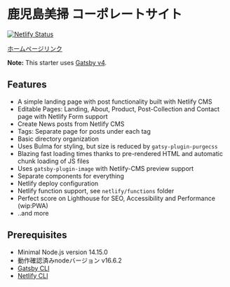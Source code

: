 # 鹿児島美掃 コーポレートサイト

[![Netlify Status](https://api.netlify.com/api/v1/badges/641c5a5d-4835-4501-958d-b2f3794adcaa/deploy-status)](https://app.netlify.com/sites/eloquent-montalcini-d3976d/deploys)

[ホームページリンク](https://www.kk-bisou.co.jp)

**Note:** This starter uses [Gatsby v4](https://www.gatsbyjs.com/gatsby-4/).

## Features

- A simple landing page with post functionality built with Netlify CMS
- Editable Pages: Landing, About, Product, Post-Collection and Contact page with Netlify Form support
- Create News posts from Netlify CMS
- Tags: Separate page for posts under each tag
- Basic directory organization
- Uses Bulma for styling, but size is reduced by `gatsy-plugin-purgecss`
- Blazing fast loading times thanks to pre-rendered HTML and automatic chunk loading of JS files
- Uses `gatsby-plugin-image` with Netlify-CMS preview support
- Separate components for everything
- Netlify deploy configuration
- Netlify function support, see `netlify/functions` folder
- Perfect score on Lighthouse for SEO, Accessibility and Performance (wip:PWA)
- ..and more

## Prerequisites

- Minimal Node.js version 14.15.0
- 動作確認済みnodeバージョン v16.6.2
- [Gatsby CLI](https://www.gatsbyjs.com/docs/reference/gatsby-cli/)
- [Netlify CLI](https://github.com/netlify/cli)
